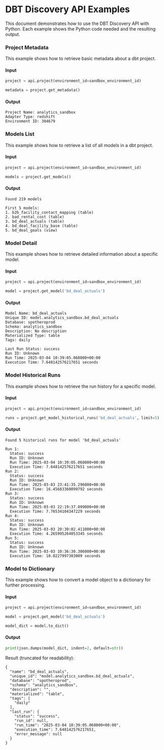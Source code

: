 # DBT Discovery API Examples

This document demonstrates how to use the DBT Discovery API with Python. Each example shows the Python code needed and the resulting output.

### Project Metadata

This example shows how to retrieve basic metadata about a dbt project.

#### Input

```python
project = api.project(environment_id=sandbox_environment_id)
```


```python
metadata = project.get_metadata()
```
#### Output

```
Project Name: analytics_sandbox
Adapter Type: redshift
Environment ID: 304679
```

### Models List

This example shows how to retrieve a list of all models in a dbt project.

#### Input

```python
project = api.project(environment_id=sandbox_environment_id)
```


```python
models = project.get_models()
```
#### Output

```
Found 219 models

First 5 models:
1. b2b_facility_contact_mapping (table)
2. bad_rental_cost (table)
3. bd_deal_actuals (table)
4. bd_deal_facility_base (table)
5. bd_deal_goals (view)

```

### Model Detail

This example shows how to retrieve detailed information about a specific model.

#### Input

```python
project = api.project(environment_id=sandbox_environment_id)
```


```python
model = project.get_model('bd_deal_actuals')
```
#### Output

```
Model Name: bd_deal_actuals
Unique ID: model.analytics_sandbox.bd_deal_actuals
Database: spotheroprod
Schema: analytics_sandbox
Description: No description
Materialized Type: table
Tags: daily

Last Run Status: success
Run ID: Unknown
Run Time: 2025-03-04 10:39:05.068000+00:00
Execution Time: 7.648142576217651 seconds
```

### Model Historical Runs

This example shows how to retrieve the run history for a specific model.

#### Input

```python
project = api.project(environment_id=sandbox_environment_id)
```


```python
runs = project.get_model_historical_runs('bd_deal_actuals', limit=5)
```
#### Output

```
Found 5 historical runs for model 'bd_deal_actuals'

Run 1:
  Status: success
  Run ID: Unknown
  Run Time: 2025-03-04 10:39:05.068000+00:00
  Execution Time: 7.648142576217651 seconds
Run 2:
  Status: success
  Run ID: Unknown
  Run Time: 2025-03-03 23:41:35.296000+00:00
  Execution Time: 16.45683360099792 seconds
Run 3:
  Status: success
  Run ID: Unknown
  Run Time: 2025-03-03 22:19:37.099000+00:00
  Execution Time: 7.76534104347229 seconds
Run 4:
  Status: success
  Run ID: Unknown
  Run Time: 2025-03-03 20:30:02.411000+00:00
  Execution Time: 4.265995264053345 seconds
Run 5:
  Status: success
  Run ID: Unknown
  Run Time: 2025-03-03 10:36:30.306000+00:00
  Execution Time: 10.0227997303009 seconds
```

### Model to Dictionary

This example shows how to convert a model object to a dictionary for further processing.

#### Input

```python
project = api.project(environment_id=sandbox_environment_id)
```


```python
model = project.get_model('bd_deal_actuals')
```


```python
model_dict = model.to_dict()
```
#### Output

```python
print(json.dumps(model_dict, indent=2, default=str))
```

Result (truncated for readability):
```
{
  "name": "bd_deal_actuals",
  "unique_id": "model.analytics_sandbox.bd_deal_actuals",
  "database": "spotheroprod",
  "schema": "analytics_sandbox",
  "description": "",
  "materialized": "table",
  "tags": [
    "daily"
  ],
  "last_run": {
    "status": "success",
    "run_id": null,
    "run_time": "2025-03-04 10:39:05.068000+00:00",
    "execution_time": 7.648142576217651,
    "error_message": null
  }
}
```

